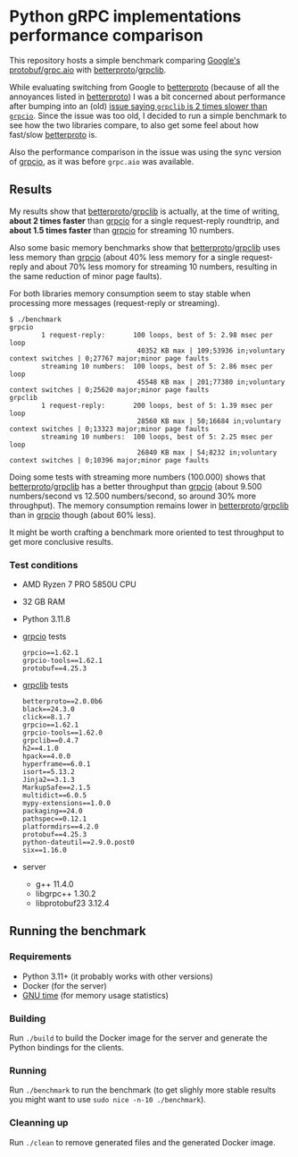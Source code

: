 # Python gRPC implementations performance comparison

This repository hosts a simple benchmark comparing [Google's
protobuf/grpc.aio](https://grpc.github.io/grpc/python/) with
[betterproto]/[grpclib].

While evaluating switching from Google to [betterproto] (because of all the
annoyances listed in [betterproto]) I was a bit concerned about performance
after bumping into an (old) [issue saying `grpclib` is 2 times slower than
`grpcio`](https://github.com/vmagamedov/grpclib/issues/81). Since the issue was
too old, I decided to run a simple benchmark to see how the two libraries
compare, to also get some feel about how fast/slow [betterproto] is.

Also the performance comparison in the issue was using the sync version of
[grpcio], as it was before `grpc.aio` was available.

## Results

My results show that [betterproto]/[grpclib] is actually, at the time of
writing, **about 2 times faster** than [grpcio] for a single request-reply
roundtrip, and **about 1.5 times faster** than [grpcio] for streaming 10
numbers.

Also some basic memory benchmarks show that [betterproto]/[grpclib] uses less
memory than [grpcio] (about 40% less memory for a single request-reply and
about 70% less momory for streaming 10 numbers, resulting in the same reduction
of minor page faults).

For both libraries memory consumption seem to stay stable when processing more
messages (request-reply or streaming).

```console
$ ./benchmark 
grpcio
        1 request-reply:       100 loops, best of 5: 2.98 msec per loop
                                40352 KB max | 109;53936 in;voluntary context switches | 0;27767 major;minor page faults
        streaming 10 numbers:  100 loops, best of 5: 2.86 msec per loop
                                45548 KB max | 201;77380 in;voluntary context switches | 0;25620 major;minor page faults
grpclib
        1 request-reply:       200 loops, best of 5: 1.39 msec per loop
                                28560 KB max | 50;16684 in;voluntary context switches | 0;13323 major;minor page faults
        streaming 10 numbers:  100 loops, best of 5: 2.25 msec per loop
                                26840 KB max | 54;8232 in;voluntary context switches | 0;10396 major;minor page faults
```

Doing some tests with streaming more numbers (100.000) shows that
[betterproto]/[grpclib] has a better throughput than [grpcio] (about 9.500
numbers/second vs 12.500 numbers/second, so around 30% more throughput). The
memory consumption remains lower in [betterproto]/[grpclib] than in [grpcio]
though (about 60% less).

It might be worth crafting a benchmark more oriented to test throughput to get
more conclusive results.

### Test conditions

* AMD Ryzen 7 PRO 5850U CPU
* 32 GB RAM
* Python 3.11.8

* [grpcio] tests

    ```
    grpcio==1.62.1
    grpcio-tools==1.62.1
    protobuf==4.25.3
    ```

* [grpclib] tests

    ```
    betterproto==2.0.0b6
    black==24.3.0
    click==8.1.7
    grpcio==1.62.1
    grpcio-tools==1.62.0
    grpclib==0.4.7
    h2==4.1.0
    hpack==4.0.0
    hyperframe==6.0.1
    isort==5.13.2
    Jinja2==3.1.3
    MarkupSafe==2.1.5
    multidict==6.0.5
    mypy-extensions==1.0.0
    packaging==24.0
    pathspec==0.12.1
    platformdirs==4.2.0
    protobuf==4.25.3
    python-dateutil==2.9.0.post0
    six==1.16.0
    ```

* server

  * g++ 11.4.0
  * libgrpc++ 1.30.2
  * libprotobuf23 3.12.4

## Running the benchmark

### Requirements

* Python 3.11+ (it probably works with other versions)
* Docker (for the server)
* [GNU time](https://www.gnu.org/software/time/) (for memory usage statistics)

### Building

Run `./build` to build the Docker image for the server and generate the Python
bindings for the clients.

### Running

Run `./benchmark` to run the benchmark (to get slighly more stable results you
might want to use `sudo nice -n-10 ./benchmark`).

### Cleanning up

Run `./clean` to remove generated files and the generated Docker image.

[betterproto]: https://github.com/danielgtaylor/python-betterproto
[grpclib]: https://github.com/vmagamedov/grpclib
[grpcio]: https://grpc.github.io/grpc/python/
